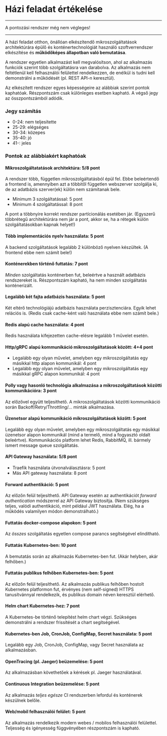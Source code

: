 # Házi feladat értékelése

---

A pontozási rendszer még nem végleges!

---

A házi feladat otthon, önállóan elkészítendő mikroszolgáltatások architektúrára épülő és konténertechnológiát használó szoftverrendszer elkészítése és **működőképes állapotban való bemutatása**.

A rendszer egyetlen alkalmazást kell megvalósítson, ahol az alkalmazás funkciók szerint több szolgáltatásra van darabolva. Az alkalmazás nem feltétlenül kell felhasználói felülettel rendelkezzen, de enélkül is tudni kell demonstrálni a működését (pl. REST API-n keresztül).

Az elkészített rendszer egyes képességeire az alábbiak szerint pontok kaphatóak. Részpontszám csak különleges esetben kapható. A végső jegy az összpontszámból adódik.

### Jegy számítás

- 0-24: nem teljesítette
- 25-29: elégséges
- 30-34: közepes
- 35-40: jó
- 41-: jeles

### Pontok az alábbiakért kaphatóak

#### Mikroszolgáltatatások architektúra: 5/8 pont

A rendszer több, független mikroszolgáltatásból épül fel. Ebbe beleértendő a frontend is, amennyiben azt a többitől független webszerver szolgálja ki, de az adatbázis szerver(ek) külön nem számítanak bele.

- Minimum 3 szolgáltatással: 5 pont
- Minimum 4 szolgáltatással: 8 pont

A pont a többnyire korrekt rendszer partícionálás esetében jár. (Egyszerű többrétegű architektúrára nem jár a pont, akkor se, ha a rétegek külön szolgáltatásokban kapnak helyet!)

#### Több implementációs nyelv használata: 5 pont

A backend szolgáltatások legalább 2 különböző nyelven készültek. (A frontend ebbe nem számít bele!)

#### Konténerekben történő futtatás: 7 pont

_Minden_ szolgáltatás konténerben fut, beleértve a használt adatbázis rendszereket is. Részpontszám kapható, ha nem minden szolgáltatás konténerizált.

#### Legalább két fajta adatbázis használata: 5 pont

Két eltérő technológiájú adatbázis használata perzisztenciára. Egyik lehet relációs is. (Redis csak cache-ként való használata ebbe nem számít bele.)

#### Redis alapú cache használata: 4 pont

Redis használata kifejezetten cache-elésre legalább 1 művelet esetén.

#### Http/gRPC alapú kommunikáció mikroszolgáltatások között: 4+4 pont

- Legalább egy olyan művelet, amelyben egy mikroszolgáltatás egy másikkal http alapon kommunikál: 4 pont
- Legalább egy olyan művelet, amelyben egy mikroszolgáltatás egy másikkal gRPC alapon kommunikál: 4 pont

#### Polly vagy hasonló technológia alkalmazása a mikroszolgáltatások közötti kommunikációra: 3 pont

Az előzővel együtt teljesíthető. A mikroszolgáltatások közötti kommunikáció során Backoff/Retry/Throttling/... minták alkalmazása.

#### Üzenetsor alapú kommunikáció mikroszolgáltatások között: 5 pont

Legalább egy olyan művelet, amelyben egy mikroszolgáltatás egy másikkal üzenetsor alapon kommunikál (mind a termelő, mind a fogyasztó oldalt beleértve). Kommunikációs platform lehet Redis, RabbitMQ, ill. bármely ismert message queue szolgáltatás.

#### API Gateway használata: 5/8 pont

- Traefik használata útvonalválasztásra: 5 pont
- Más API gateway használata: 8 pont

#### Forward authentikáció: 5 pont

Az előzőn felül teljesíthető. API Gateway esetén az authentikációt _forward authentication_ módszerrel az API Gateway biztosítja. (Nem szükséges teljes, valódi authentikáció, mint például JWT használata. Elég, ha a működés valamilyen módon demonstrálható.)

#### Futtatás docker-compose alapokon: 5 pont

Az _összes_ szolgáltatás egyetlen compose parancs segítségével elindítható.

#### Futtatás Kubernetes-ben: 10 pont

A bemutatás során az alkalmazás Kubernetes-ben fut. (Akár helyben, akár felhőben.)

#### Futtatás publikus felhőben Kubernetes-ben: 5 pont

Az előzőn felül teljesíthető. Az alkalmazás publikus felhőben hostolt Kubernetes platformon fut, érvényes (nem self-signed) HTTPS tanusítvánnyal rendelkezik, és publikus domain néven keresztül elérhető.

#### Helm chart Kubernetes-hez: 7 pont

A Kubernetes-be történő telepítést helm chart végzi. Szükséges demonstrálni a rendszer frissítését a chart segítségével.

#### Kubernetes-ben Job, CronJob, ConfigMap, Secret használata: 5 pont

Legalább egy Job, CronJob, ConfigMap, vagy Secret használata az alkalmazásban.

#### OpenTracing (pl. Jaeger) beüzemelése: 5 pont

Az alkalmazásban követhetőek a kérések pl. Jaeger használatával.

#### Continuous Integration beüzemelése: 5 pont

Az alkalmazás _teljes egésze_ CI rendszerben lefordul és konténerek készülnek belőle.

#### Web/mobil felhasználói felület: 5 pont

Az alkalmazás rendelkezik modern webes / mobilos felhasználói felülettel. Teljesség és igényesség függvényében részpontszám is kapható.

